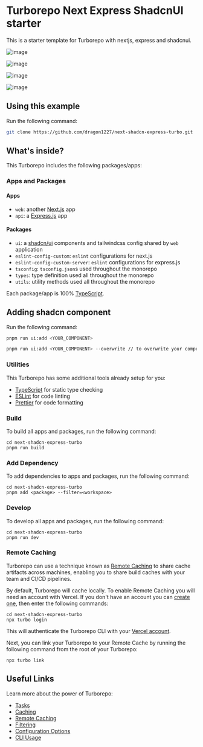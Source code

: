 # Turborepo Next Express ShadcnUI starter

This is a starter template for Turborepo with nextjs, express and shadcnui.

![image](https://github.com/dragon1227/next-shadcn-express-turbo/assets/122885050/a1fd19bb-3a74-478c-a543-87b418702711)

![image](https://github.com/dragon1227/next-shadcn-express-turbo/assets/122885050/00de456d-8513-42de-979f-aa629dd62823)

![image](https://github.com/dragon1227/next-shadcn-express-turbo/assets/122885050/7c475b46-f71f-4a19-83f9-0fd882a0d3c7)

![image](https://github.com/dragon1227/next-shadcn-express-turbo/assets/122885050/4e42d798-1bb4-48a5-8c8e-5006116b30bc)


## Using this example

Run the following command:

```sh
git clone https://github.com/dragon1227/next-shadcn-express-turbo.git
```

## What's inside?

This Turborepo includes the following packages/apps:

### Apps and Packages

#### Apps

- `web`: another [Next.js](https://nextjs.org/) app
- `api`: a [Express.js](https://expressjs.com/) app

#### Packages

- `ui`: a [shadcn/ui](https://ui.shadcn.com/) components and tailwindcss config shared by `web` application
- `eslint-config-custom`: `eslint` configurations for next.js
- `eslint-config-custom-server`: `eslint` configurations for express.js
- `tsconfig`: `tsconfig.json`s used throughout the monorepo
- `types`: type definition used all throughout the monorepo
- `utils`: utility methods used all throughout the monorepo

Each package/app is 100% [TypeScript](https://www.typescriptlang.org/).

## Adding shadcn component

Run the following command:

```sh
pnpm run ui:add <YOUR_COMPONENT>

pnpm run ui:add <YOUR_COMPONENT> --overwrite // to overwrite your components
```

### Utilities

This Turborepo has some additional tools already setup for you:

- [TypeScript](https://www.typescriptlang.org/) for static type checking
- [ESLint](https://eslint.org/) for code linting
- [Prettier](https://prettier.io) for code formatting

### Build

To build all apps and packages, run the following command:

```
cd next-shadcn-express-turbo
pnpm run build
```

### Add Dependency

To add dependencies to apps and packages, run the following command:

```
cd next-shadcn-express-turbo
pnpm add <package> --filter=<workspace>
```

### Develop

To develop all apps and packages, run the following command:

```
cd next-shadcn-express-turbo
pnpm run dev
```

### Remote Caching

Turborepo can use a technique known as [Remote Caching](https://turbo.build/repo/docs/core-concepts/remote-caching) to share cache artifacts across machines, enabling you to share build caches with your team and CI/CD pipelines.

By default, Turborepo will cache locally. To enable Remote Caching you will need an account with Vercel. If you don't have an account you can [create one](https://vercel.com/signup), then enter the following commands:

```
cd next-shadcn-express-turbo
npx turbo login
```

This will authenticate the Turborepo CLI with your [Vercel account](https://vercel.com/docs/concepts/personal-accounts/overview).

Next, you can link your Turborepo to your Remote Cache by running the following command from the root of your Turborepo:

```
npx turbo link
```

## Useful Links

Learn more about the power of Turborepo:

- [Tasks](https://turbo.build/repo/docs/core-concepts/monorepos/running-tasks)
- [Caching](https://turbo.build/repo/docs/core-concepts/caching)
- [Remote Caching](https://turbo.build/repo/docs/core-concepts/remote-caching)
- [Filtering](https://turbo.build/repo/docs/core-concepts/monorepos/filtering)
- [Configuration Options](https://turbo.build/repo/docs/reference/configuration)
- [CLI Usage](https://turbo.build/repo/docs/reference/command-line-reference)
